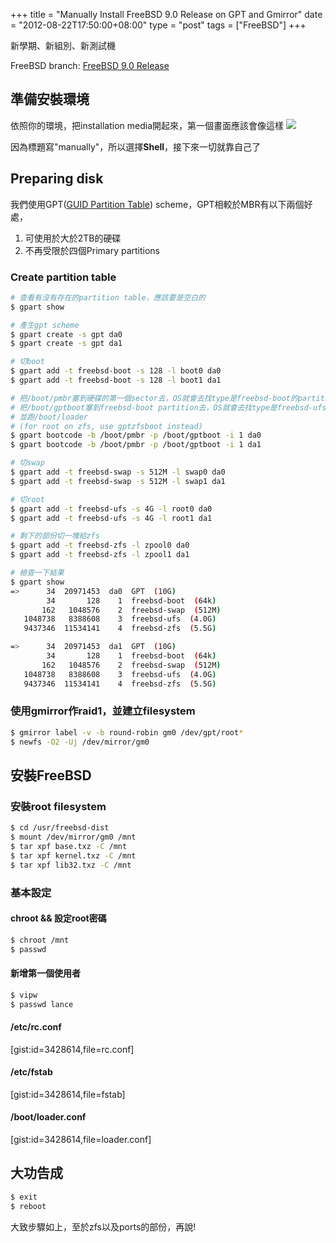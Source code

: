 +++
title = "Manually Install FreeBSD 9.0 Release on GPT and Gmirror"
date = "2012-08-22T17:50:00+08:00"
type = "post"
tags = ["FreeBSD"]
+++

新學期、新組別、新測試機

FreeBSD branch: [FreeBSD 9.0 Release][1]

## 準備安裝環境
依照你的環境，把installation media開起來，第一個畫面應該會像這樣
![](http://www.freebsd.org/doc/handbook/bsdinstall/bsdinstall-choose-mode.png)

因為標題寫"manually"，所以選擇**Shell**，接下來一切就靠自己了


## Preparing disk
我們使用GPT([GUID Partition Table][2]) scheme，GPT相較於MBR有以下兩個好處，

1. 可使用於大於2TB的硬碟
2. 不再受限於四個Primary partitions

### Create partition table
```bash
# 查看有沒有存在的partition table，應該要是空白的
$ gpart show

# 產生gpt scheme
$ gpart create -s gpt da0
$ gpart create -s gpt da1

# 切boot
$ gpart add -t freebsd-boot -s 128 -l boot0 da0
$ gpart add -t freebsd-boot -s 128 -l boot1 da1

# 把/boot/pmbr塞到硬碟的第一個sector去，OS就會去找type是freebsd-boot的partition
# 把/boot/gptboot塞到freebsd-boot partition去，OS就會去找type是freebsd-ufs的partition
# 並跑/boot/loader
# (for root on zfs, use gptzfsboot instead)
$ gpart bootcode -b /boot/pmbr -p /boot/gptboot -i 1 da0
$ gpart bootcode -b /boot/pmbr -p /boot/gptboot -i 1 da1

# 切swap
$ gpart add -t freebsd-swap -s 512M -l swap0 da0
$ gpart add -t freebsd-swap -s 512M -l swap1 da1

# 切root
$ gpart add -t freebsd-ufs -s 4G -l root0 da0
$ gpart add -t freebsd-ufs -s 4G -l root1 da1

# 剩下的部份切一塊給zfs
$ gpart add -t freebsd-zfs -l zpool0 da0
$ gpart add -t freebsd-zfs -l zpool1 da1

# 檢查一下結果
$ gpart show
=>      34  20971453  da0  GPT  (10G)
        34       128    1  freebsd-boot  (64k)
       162   1048576    2  freebsd-swap  (512M)
   1048738   8388608    3  freebsd-ufs  (4.0G)
   9437346  11534141    4  freebsd-zfs  (5.5G)

=>      34  20971453  da1  GPT  (10G)
        34       128    1  freebsd-boot  (64k)
       162   1048576    2  freebsd-swap  (512M)
   1048738   8388608    3  freebsd-ufs  (4.0G)
   9437346  11534141    4  freebsd-zfs  (5.5G)
```

### 使用gmirror作raid1，並建立filesystem
```bash
$ gmirror label -v -b round-robin gm0 /dev/gpt/root*
$ newfs -O2 -Uj /dev/mirror/gm0
```


## 安裝FreeBSD
### 安裝root filesystem
```bash
$ cd /usr/freebsd-dist
$ mount /dev/mirror/gm0 /mnt
$ tar xpf base.txz -C /mnt
$ tar xpf kernel.txz -C /mnt
$ tar xpf lib32.txz -C /mnt
```

### 基本設定
#### chroot && 設定root密碼
```bash
$ chroot /mnt
$ passwd
```

#### 新增第一個使用者
```bash
$ vipw
$ passwd lance
```

#### /etc/rc.conf
[gist:id=3428614,file=rc.conf]

#### /etc/fstab
[gist:id=3428614,file=fstab]

#### /boot/loader.conf
[gist:id=3428614,file=loader.conf]


## 大功告成
```bash
$ exit
$ reboot
```

大致步驟如上，至於zfs以及ports的部份，再說!

[1]: http://ftp.tw.freebsd.org/pub/releases/ISO-IMAGES/9.0/FreeBSD-9.0-RELEASE-amd64-disc1.iso
[2]: http://en.wikipedia.org/wiki/GUID_Partition_Table
